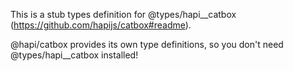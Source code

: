This is a stub types definition for @types/hapi__catbox (https://github.com/hapijs/catbox#readme).

@hapi/catbox provides its own type definitions, so you don't need @types/hapi__catbox installed!